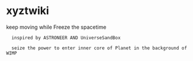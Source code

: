 # xyztwiki
keep moving while Freeze the spacetime 

      inspired by ASTRONEER AND UniverseSandBox

      seize the power to enter inner core of Planet in the background of WIMP
